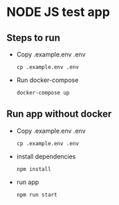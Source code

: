# NODE JS test app

## Steps to run

- Copy .example.env .env

    ```cp .example.env .env```

- Run docker-compose

    ```docker-compose up```


## Run app without docker

- Copy .example.env .env

    ```cp .example.env .env```

- install dependencies

    ```npm install```
- run app

    ```npm run start```

